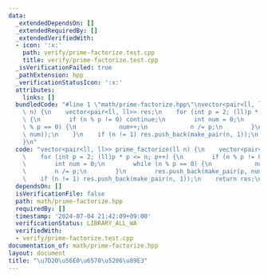```yaml
---
data:
  _extendedDependsOn: []
  _extendedRequiredBy: []
  _extendedVerifiedWith:
  - icon: ':x:'
    path: verify/prime-factorize.test.cpp
    title: verify/prime-factorize.test.cpp
  _isVerificationFailed: true
  _pathExtension: hpp
  _verificationStatusIcon: ':x:'
  attributes:
    links: []
  bundledCode: "#line 1 \"math/prime-factorize.hpp\"\nvector<pair<ll, ll>> prime_factorize(ll\
    \ n) {\n    vector<pair<ll, ll>> res;\n    for (int p = 2; (ll)p * p <= n; p++)\
    \ {\n        if (n % p != 0) continue;\n        int num = 0;\n        while (n\
    \ % p == 0) {\n            num++;\n            n /= p;\n        }\n        res.push_back(make_pair(p,\
    \ num));\n    }\n    if (n != 1) res.push_back(make_pair(n, 1));\n    return res;\n\
    }\n"
  code: "vector<pair<ll, ll>> prime_factorize(ll n) {\n    vector<pair<ll, ll>> res;\n\
    \    for (int p = 2; (ll)p * p <= n; p++) {\n        if (n % p != 0) continue;\n\
    \        int num = 0;\n        while (n % p == 0) {\n            num++;\n    \
    \        n /= p;\n        }\n        res.push_back(make_pair(p, num));\n    }\n\
    \    if (n != 1) res.push_back(make_pair(n, 1));\n    return res;\n}\n"
  dependsOn: []
  isVerificationFile: false
  path: math/prime-factorize.hpp
  requiredBy: []
  timestamp: '2024-07-04 21:42:09+09:00'
  verificationStatus: LIBRARY_ALL_WA
  verifiedWith:
  - verify/prime-factorize.test.cpp
documentation_of: math/prime-factorize.hpp
layout: document
title: "\u7D20\u56E0\u6570\u5206\u89E3"
---
```

